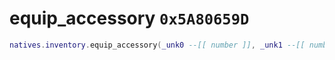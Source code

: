 # equip_accessory `0x5A80659D`

```lua
natives.inventory.equip_accessory(_unk0 --[[ number ]], _unk1 --[[ number ]], _unk2 --[[ number ]])
```